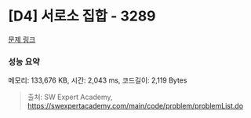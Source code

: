 # [D4] 서로소 집합 - 3289 

[문제 링크](https://swexpertacademy.com/main/code/problem/problemDetail.do?contestProbId=AWBJKA6qr2oDFAWr) 

### 성능 요약

메모리: 133,676 KB, 시간: 2,043 ms, 코드길이: 2,119 Bytes



> 출처: SW Expert Academy, https://swexpertacademy.com/main/code/problem/problemList.do